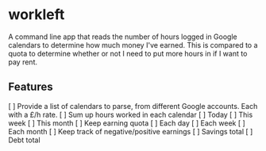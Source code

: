 # workleft

A command line app that reads the number of hours logged in Google calendars to determine how much money I've earned. This is compared to a quota to determine whether or not I need to put more hours in if I want to pay rent.

## Features

[ ] Provide a list of calendars to parse, from different Google accounts. Each with a £/h rate.
[ ] Sum up hours worked in each calendar
	[ ] Today
	[ ] This week
	[ ] This month
[ ] Keep earning quota
	[ ] Each day
	[ ] Each week
	[ ] Each month
[ ] Keep track of negative/positive earnings
	[ ] Savings total
	[ ] Debt total